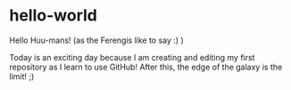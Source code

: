 # hello-world

Hello Huu-mans! (as the Ferengis like to say :) )

Today is an exciting day because I am creating and editing my first repository as I learn to use GitHub!
After this, the edge of the galaxy is the limit! ;)
